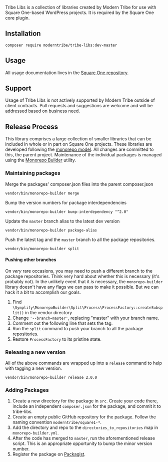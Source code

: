 Tribe Libs is a collection of libraries created by Modern Tribe
for use with Square One-based WordPress projects. It is required by the
Square One core plugin.

## Installation

```
composer require moderntribe/tribe-libs:dev-master
```

## Usage

All usage documentation lives in the [Square One repository](https://github.com/moderntribe/square-one/tree/master/docs).

## Support

Usage of Tribe Libs is not actively supported by Modern Tribe outside of client contracts. Pull requests and suggestions are welcome and will be addressed based on business need.

## Release Process

This library comprises a large collection of smaller libraries that can be included
in whole or in part on Square One projects. These libraries are developed
following the [monorepo model](https://gomonorepo.org/). All changes are
committed to this, the parent project. Maintenance of the individual packages
is managed using the [Monorepo Builder](https://github.com/Symplify/MonorepoBuilder) utility.

### Maintaining packages

Merge the packages' composer.json files into the parent composer.json
```
vendor/bin/monorepo-builder merge
```

Bump the version numbers for package interdependencies
```
vendor/bin/monorepo-builder bump-interdependency "^2.0"
```

Update the `master` branch alias to the latest dev version
```
vendor/bin/monorepo-builder package-alias
```

Push the latest tag and the `master` branch to all the package repositories.
```
vendor/bin/monorepo-builder split
```

#### Pushing other branches

On _very_ rare occasions, you may need to push a different branch to the package repositories.
Think very hard about whether this is necessary (it's probably not). In the unlikely event that
it _is_ necessary, the `monorepo-builder` library doesn't have any flags we can pass to make it
possible. But we can hack it a bit to accomplish our goals.

1. Find `\Symplify\MonorepoBuilder\Split\Process\ProcessFactory::createSubsplit()` in the vendor directory
2. Change `'--branch=master'`, replacing "master" with your branch name.
3. Comment out the following line that sets the tag.
4. Run the `split` command to push your branch to all the package repositories.
5. Restore `ProcessFactory` to its pristine state.

### Releasing a new version

All of the above commands are wrapped up into a `release` command to help
with tagging a new version.

```
vendor/bin/monorepo-builder release 2.0.0
```

### Adding Packages

1. Create a new directory for the package in `src`. Create your code
   there, include an independent `composer.json` for the package, and
   commit it to tribe-libs.
2. Create an empty public GitHub repository for the package. Follow the
   naming convention `moderntribe/square1-*`.
3. Add the directory and repo to the `directories_to_repositories` map
   in `monorepo-builder.yml`.
4. After the code has merged to `master`, run the aforementioned release
   script. This is an appropriate opportunity to bump the minor version number.
5. Register the package on [Packagist](https://packagist.org/packages/submit).  
   
